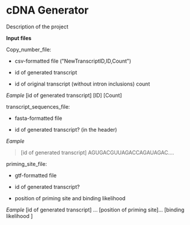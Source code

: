 # cDNA Generator

Description of the project



**Input files**

Copy_number_file:

- csv-formatted file ("NewTranscriptID,ID,Count")

- id of generated transcript

- id of original transcript (without intron inclusions)
count

_Eample_
[id of generated transcript]    [ID]    [Count]


transcript_sequences_file:

- fasta-formatted file 

- id of generated transcript? (in the header)

_Eample_
> [id of generated transcript]
AGUGACGUUAGACCAGAUAGAC....

priming_site_file:

- gtf-formatted file 

- id of generated transcript?

- position of priming site and binding likelihood 

_Eample_
[id of generated transcript]    ... [position of priming site]... [binding likelihood ]







